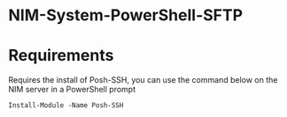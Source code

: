 # NIM-System-PowerShell-SFTP
 
# Requirements
Requires the install of Posh-SSH, you can use the command below on the NIM server in a PowerShell prompt
```
Install-Module -Name Posh-SSH
```